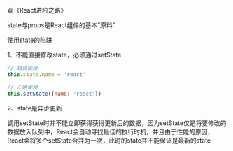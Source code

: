 观《React进阶之路》

state与props是React组件的基本“原料”

使用state的陷阱

1、不能直接修改state，必须通过setState

```javascript
// 错误使用
this.state.name = 'react'

// 正确使用
this.setState({name: 'react'})
```

2、state是异步更新

调用setState时并不能立即获得获得更新后的数据，因为setState仅是将要修改的数据放入队列中，React会自动寻找最佳的执行时机，并且由于性能的原因，React会将多个setState合并为一次，此时的state并不能保证是最新的state

